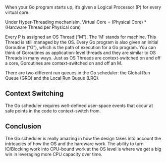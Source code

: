 When your Go program starts up, it’s given a Logical Processor (P) for every virtual core.

Under Hyper-Threading mechanisim,
Virtual Core = (Physical Core) * (Hardware Thread per Physical core)

Every P is assigned an OS Thread (“M”). The ‘M’ stands for machine. This Thread is still managed by the OS.
Every Go program is also given an initial Goroutine (“G”), which is the path of execution for a Go program. You can think of Goroutines as application-level threads and they are similar to OS Threads in many ways. Just as OS Threads are context-switched on and off a core, Goroutines are context-switched on and off an M.

There are two different run queues in the Go scheduler: the Global Run Queue (GRQ) and the Local Run Queue (LRQ).

## Context Switching
The Go scheduler requires well-defined user-space events that occur at safe points in the code to context-switch from. 

## Conclusion
The Go scheduler is really amazing in how the design takes into account the intricacies of how the OS and the hardware work. The ability to turn IO/Blocking work into CPU-bound work at the OS level is where we get a big win in leveraging more CPU capacity over time. 